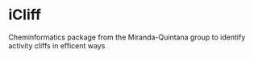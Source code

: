 # iCliff
Cheminformatics package from the Miranda-Quintana group to identify activity cliffs in efficent ways

